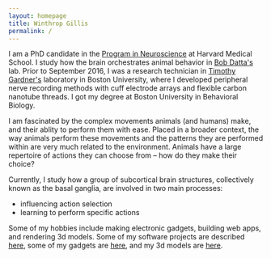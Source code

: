 ```yaml
---
layout: homepage
title: Winthrop Gillis
permalink: /
---
```


I am a PhD candidate in the [Program in Neuroscience](http://www.hms.harvard.edu/dms/neuroscience/) at Harvard Medical School. I study how the brain orchestrates animal behavior in [Bob Datta's](http://datta.hms.harvard.edu/research_new2.html) lab. Prior to September 2016, I was a research technician in [Timothy Gardner's](http://people.bu.edu/timothyg/) laboratory in Boston University, where I developed peripheral nerve recording methods with cuff electrode arrays and flexible carbon nanotube threads. I got my degree at Boston University in Behavioral Biology.

I am fascinated by the complex movements animals (and humans) make, and their ablity to perform them with ease. Placed in a broader context, the way animals perform these movements and the patterns they are performed within are very much related to the environment. Animals have a large repertoire of actions they can choose from – how do they make their choice?

Currently, I study how a group of subcortical brain structures, collectively known as the basal ganglia, are involved in two main processes:
- influencing action selection
- learning to perform specific actions

<!--TODO: expand upon my project somewhat-->

Some of my hobbies include making electronic gadgets, building web apps, and rendering 3d models. Some of my software projects are described [here](software/), some of my gadgets are [here](blog/), and my 3d models are [here](gallery/).
